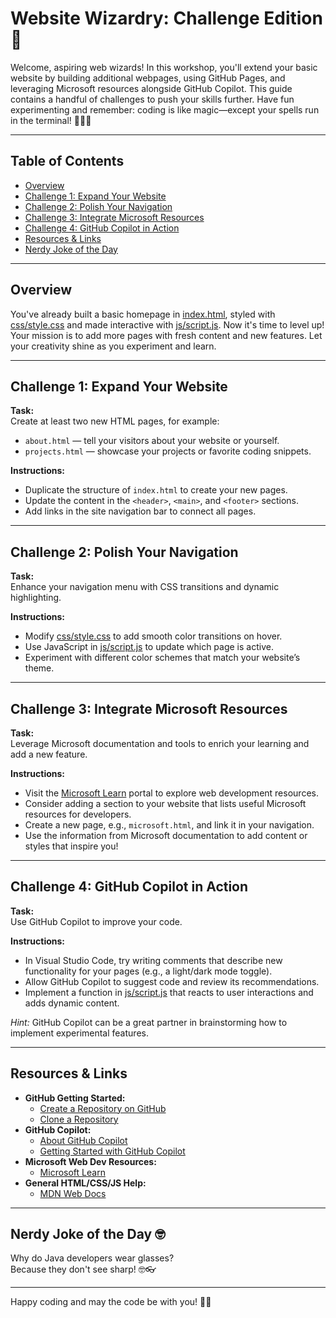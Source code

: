 # Website Wizardry: Challenge Edition 🚀

Welcome, aspiring web wizards! In this workshop, you'll extend your basic website by building additional webpages, using GitHub Pages, and leveraging Microsoft resources alongside GitHub Copilot. This guide contains a handful of challenges to push your skills further. Have fun experimenting and remember: coding is like magic—except your spells run in the terminal! 🧙‍♂️✨

---

## Table of Contents

- [Overview](#overview)
- [Challenge 1: Expand Your Website](#challenge-1-expand-your-website)
- [Challenge 2: Polish Your Navigation](#challenge-2-polish-your-navigation)
- [Challenge 3: Integrate Microsoft Resources](#challenge-3-integrate-microsoft-resources)
- [Challenge 4: GitHub Copilot in Action](#challenge-4-github-copilot-in-action)
- [Resources & Links](#resources--links)
- [Nerdy Joke of the Day](#nerdy-joke-of-the-day)

---

## Overview

You've already built a basic homepage in [index.html](Sample%20Website/index.html), styled with [css/style.css](Sample%20Website/css/style.css) and made interactive with [js/script.js](Sample%20Website/js/script.js). Now it's time to level up! Your mission is to add more pages with fresh content and new features. Let your creativity shine as you experiment and learn.

---

## Challenge 1: Expand Your Website

**Task:**  
Create at least two new HTML pages, for example:

- `about.html` — tell your visitors about your website or yourself.
- `projects.html` — showcase your projects or favorite coding snippets.

**Instructions:**

- Duplicate the structure of `index.html` to create your new pages.
- Update the content in the `<header>`, `<main>`, and `<footer>` sections.
- Add links in the site navigation bar to connect all pages.

---

## Challenge 2: Polish Your Navigation

**Task:**  
Enhance your navigation menu with CSS transitions and dynamic highlighting.

**Instructions:**

- Modify [css/style.css](Sample%20Website/css/style.css) to add smooth color transitions on hover.
- Use JavaScript in [js/script.js](Sample%20Website/js/script.js) to update which page is active.
- Experiment with different color schemes that match your website’s theme.

---

## Challenge 3: Integrate Microsoft Resources

**Task:**  
Leverage Microsoft documentation and tools to enrich your learning and add a new feature.

**Instructions:**

- Visit the [Microsoft Learn](https://learn.microsoft.com/) portal to explore web development resources.
- Consider adding a section to your website that lists useful Microsoft resources for developers.
- Create a new page, e.g., `microsoft.html`, and link it in your navigation.
- Use the information from Microsoft documentation to add content or styles that inspire you!

---

## Challenge 4: GitHub Copilot in Action

**Task:**  
Use GitHub Copilot to improve your code.

**Instructions:**

- In Visual Studio Code, try writing comments that describe new functionality for your pages (e.g., a light/dark mode toggle).
- Allow GitHub Copilot to suggest code and review its recommendations.
- Implement a function in [js/script.js](Sample%20Website/js/script.js) that reacts to user interactions and adds dynamic content.

_Hint:_ GitHub Copilot can be a great partner in brainstorming how to implement experimental features.

---

## Resources & Links

- **GitHub Getting Started:**
  - [Create a Repository on GitHub](https://github.com/new)
  - [Clone a Repository](https://docs.github.com/en/repositories/creating-and-managing-repositories/cloning-a-repository)
- **GitHub Copilot:**
  - [About GitHub Copilot](https://docs.github.com/en/copilot/about-github-copilot)
  - [Getting Started with GitHub Copilot](https://docs.github.com/en/copilot/using-github-copilot/getting-started-with-github-copilot)
- **Microsoft Web Dev Resources:**
  - [Microsoft Learn](https://learn.microsoft.com/)
- **General HTML/CSS/JS Help:**
  - [MDN Web Docs](https://developer.mozilla.org/)

---

## Nerdy Joke of the Day 🤓

Why do Java developers wear glasses?  
Because they don't see sharp! 🤓👓

---

Happy coding and may the code be with you! 🚀😎
